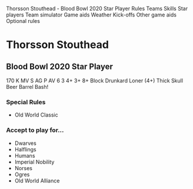 ﻿
Thorsson Stouthead - Blood Bowl 2020 Star Player
Rules
Teams
Skills
Star players
Team simulator
Game aids
Weather
Kick-offs
Other game aids
Optional rules
# Thorsson Stouthead
## Blood Bowl 2020 Star Player
170 K
MV
S
AG
P
AV
6
3
4+
3+
8+
Block
Drunkard
Loner (4+)
Thick Skull
Beer Barrel Bash!
### Special Rules
* Old World Classic
### Accept to play for...
* Dwarves
* Halflings
* Humans
* Imperial Nobility
* Norses
* Ogres
* Old World Alliance